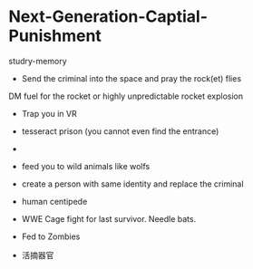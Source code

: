 # Next-Generation-Captial-Punishment
studry-memory

- Send the criminal into the space and pray the rock(et) flies

DM fuel for the rocket or highly unpredictable rocket explosion

- Trap you in VR

- tesseract  prison (you cannot even find the entrance)

-

- feed you to wild animals like wolfs

- create a person with same identity and replace the criminal

- human centipede

- WWE Cage fight for last survivor. Needle bats.

- Fed to Zombies

- 活摘器官
